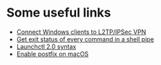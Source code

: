 # Some useful links

 - [Connect Windows clients to L2TP/IPSec VPN](https://github.com/hwdsl2/setup-ipsec-vpn/blob/master/docs/clients.md)
 - [Get exit status of every command in a shell pipe](https://stackoverflow.com/questions/24734850/how-to-get-the-exit-status-of-the-first-command-in-a-pipe)
 - [Launchctl 2.0 syntax](https://babodee.wordpress.com/2016/04/09/launchctl-2-0-syntax/)
 - [Enable postfix on macOS](https://gist.github.com/loziju/66d3f024e102704ff5222e54a4bfd50e)
